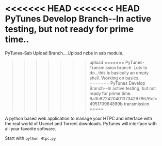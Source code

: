 <<<<<<< HEAD
<<<<<<< HEAD
PyTunes Develop Branch--In active testing, but not ready for prime time..
=======
PyTunes-Sab Upload Branch....Upload nzbs in sab module.
>>>>>>> upload
=======
PyTunes-Transmission branch. Lots to do...this is basically an empty shell. Working on basics.
=======
PyTunes Develop Branch--In active testing, but not ready for prime time.
>>>>>>> 6a3b82242040137342679676cfc495170984889b
>>>>>>> transmission
=====

A python based web application to manage your HTPC and interface with the real world of Usenet and Torrent downloads. PyTunes will interface with all your favorite software.

Start with ```python Htpc.py```
